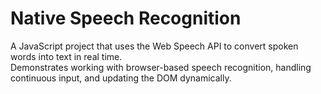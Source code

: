 # Native Speech Recognition

A JavaScript project that uses the Web Speech API to convert spoken words into text in real time.  
Demonstrates working with browser-based speech recognition, handling continuous input, and updating the DOM dynamically.
